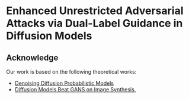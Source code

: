 # Enhanced Unrestricted Adversarial Attacks via Dual-Label Guidance in Diffusion Models

## Acknowledge
Our work is based on the following theoretical works:
- [Denoising Diffusion Probabilistic Models](https://arxiv.org/pdf/2006.11239.pdf)
- [Diffusion Models Beat GANS on Image Synthesis.](https://arxiv.org/pdf/2105.05233)

